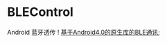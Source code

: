 # BLEControl
Android 蓝牙透传
! [基于Android4.0的原生库的BLE通讯](https://github.com/QQ652276536/BLEControl/blob/master/app/src/main/res/image/BluetoothDeviceList.jpg);
